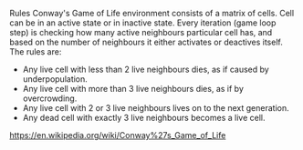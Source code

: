Rules
Conway's Game of Life environment consists of a matrix of cells. Cell can be in an active state or in inactive state. Every iteration (game loop step) is checking how many active neighbours particular cell has, and based on the number of neighbours it either activates or deactives itself. The rules are:

- Any live cell with less than 2 live neighbours dies, as if caused by underpopulation.
- Any live cell with more than 3 live neighbours dies, as if by overcrowding.
- Any live cell with 2 or 3 live neighbours lives on to the next generation.
- Any dead cell with exactly 3 live neighbours becomes a live cell.

https://en.wikipedia.org/wiki/Conway%27s_Game_of_Life

